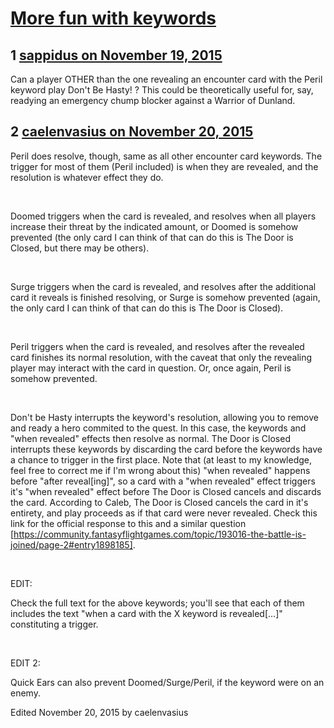 # [More fun with keywords](https://community.fantasyflightgames.com/topic/193911-more-fun-with-keywords/)

## 1 [sappidus on November 19, 2015](https://community.fantasyflightgames.com/topic/193911-more-fun-with-keywords/?do=findComment&comment=1899133)

Can a player OTHER than the one revealing an encounter card with the Peril keyword play Don't Be Hasty! ? This could be theoretically useful for, say, readying an emergency chump blocker against a Warrior of Dunland.

## 2 [caelenvasius on November 20, 2015](https://community.fantasyflightgames.com/topic/193911-more-fun-with-keywords/?do=findComment&comment=1900985)

Peril does resolve, though, same as all other encounter card keywords. The trigger for most of them (Peril included) is when they are revealed, and the resolution is whatever effect they do.

 

Doomed triggers when the card is revealed, and resolves when all players increase their threat by the indicated amount, or Doomed is somehow prevented (the only card I can think of that can do this is The Door is Closed, but there may be others).

 

Surge triggers when the card is revealed, and resolves after the additional card it reveals is finished resolving, or Surge is somehow prevented (again, the only card I can think of that can do this is The Door is Closed).

 

Peril triggers when the card is revealed, and resolves after the revealed card finishes its normal resolution, with the caveat that only the revealing player may interact with the card in question. Or, once again, Peril is somehow prevented.

 

Don't be Hasty interrupts the keyword's resolution, allowing you to remove and ready a hero commited to the quest. In this case, the keywords and "when revealed" effects then resolve as normal. The Door is Closed interrupts these keywords by discarding the card before the keywords have a chance to trigger in the first place. Note that (at least to my knowledge, feel free to correct me if I'm wrong about this) "when revealed" happens before "after reveal[ing]", so a card with a "when revealed" effect triggers it's "when revealed" effect before The Door is Closed cancels and discards the card. According to Caleb, The Door is Closed cancels the card in it's entirety, and play proceeds as if that card were never revealed. Check this link for the official response to this and a similar question [https://community.fantasyflightgames.com/topic/193016-the-battle-is-joined/page-2#entry1898185].

 

EDIT:

Check the full text for the above keywords; you'll see that each of them includes the text "when a card with the X keyword is revealed[...]" constituting a trigger.

 

EDIT 2:

Quick Ears can also prevent Doomed/Surge/Peril, if the keyword were on an enemy.

Edited November 20, 2015 by caelenvasius

